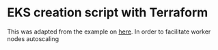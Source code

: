 # EKS creation script with Terraform

This was adapted from the example on [here](https://github.com/terraform-aws-modules/terraform-aws-eks/tree/master/examples/irsa). In order to facilitate worker nodes autoscaling

